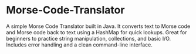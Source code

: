 # Morse-Code-Translator
A simple Morse Code Translator built in Java. It converts text to Morse code and Morse code back to text using a HashMap for quick lookups. Great for beginners to practice string manipulation, collections, and basic I/O. Includes error handling and a clean command-line interface.
